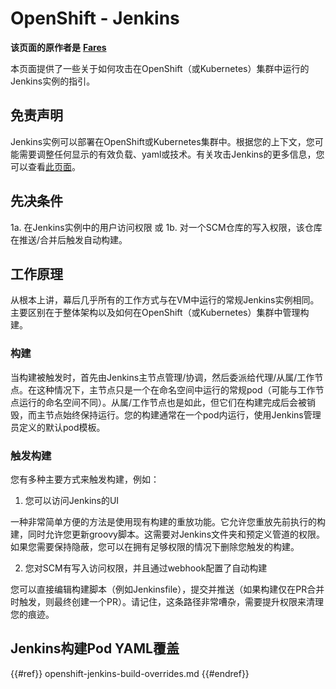 # OpenShift - Jenkins

**该页面的原作者是** [**Fares**](https://www.linkedin.com/in/fares-siala/)

本页面提供了一些关于如何攻击在OpenShift（或Kubernetes）集群中运行的Jenkins实例的指引。

## 免责声明

Jenkins实例可以部署在OpenShift或Kubernetes集群中。根据您的上下文，您可能需要调整任何显示的有效负载、yaml或技术。有关攻击Jenkins的更多信息，您可以查看[此页面](../../../pentesting-ci-cd/jenkins-security/)。

## 先决条件

1a. 在Jenkins实例中的用户访问权限 或 1b. 对一个SCM仓库的写入权限，该仓库在推送/合并后触发自动构建。

## 工作原理

从根本上讲，幕后几乎所有的工作方式与在VM中运行的常规Jenkins实例相同。主要区别在于整体架构以及如何在OpenShift（或Kubernetes）集群中管理构建。

### 构建

当构建被触发时，首先由Jenkins主节点管理/协调，然后委派给代理/从属/工作节点。在这种情况下，主节点只是一个在命名空间中运行的常规pod（可能与工作节点运行的命名空间不同）。从属/工作节点也是如此，但它们在构建完成后会被销毁，而主节点始终保持运行。您的构建通常在一个pod内运行，使用Jenkins管理员定义的默认pod模板。

### 触发构建

您有多种主要方式来触发构建，例如：

1. 您可以访问Jenkins的UI

一种非常简单方便的方法是使用现有构建的重放功能。它允许您重放先前执行的构建，同时允许您更新groovy脚本。这需要对Jenkins文件夹和预定义管道的权限。如果您需要保持隐蔽，您可以在拥有足够权限的情况下删除您触发的构建。

2. 您对SCM有写入访问权限，并且通过webhook配置了自动构建

您可以直接编辑构建脚本（例如Jenkinsfile），提交并推送（如果构建仅在PR合并时触发，则最终创建一个PR）。请记住，这条路径非常嘈杂，需要提升权限来清理您的痕迹。

## Jenkins构建Pod YAML覆盖

{{#ref}}
openshift-jenkins-build-overrides.md
{{#endref}}
